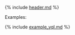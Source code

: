 {% include [header.md](tops_header.md) %}

Examples:

{% include [example_yql.md](tops_example_yql.md) %}
